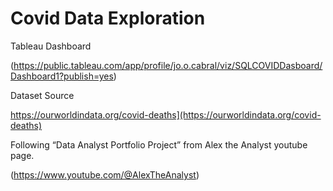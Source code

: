 # Covid Data Exploration

Tableau Dashboard

(https://public.tableau.com/app/profile/jo.o.cabral/viz/SQLCOVIDDasboard/Dashboard1?publish=yes)

Dataset Source

https://ourworldindata.org/covid-deaths](https://ourworldindata.org/covid-deaths)

Following “Data Analyst Portfolio Project” from Alex the Analyst youtube page.

(https://www.youtube.com/@AlexTheAnalyst)
